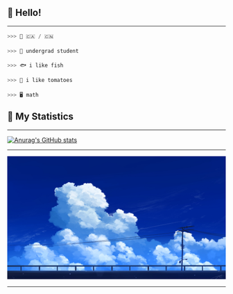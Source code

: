 ## 🌺 Hello!
---
```python
>>> 💮 🇨🇦 / 🇨🇳

>>> 🔖 undergrad student

>>> 🐟 i like fish

>>> 🍅 i like tomatoes

>>> 🖥️ math
```
## 🌹 My Statistics
---
[![Anurag's GitHub stats](https://github-readme-stats.vercel.app/api?username=serenntea&show_icons=true&theme=holi&rank_icon=github&hide_title=true&line_height=30&locale=cn&card_width=1100px)](https://github.com/anuraghazra/github-readme-stats)

---
![banner](https://raw.githubusercontent.com/serenntea/serenntea/refs/heads/main/banner.jpg)  

---
